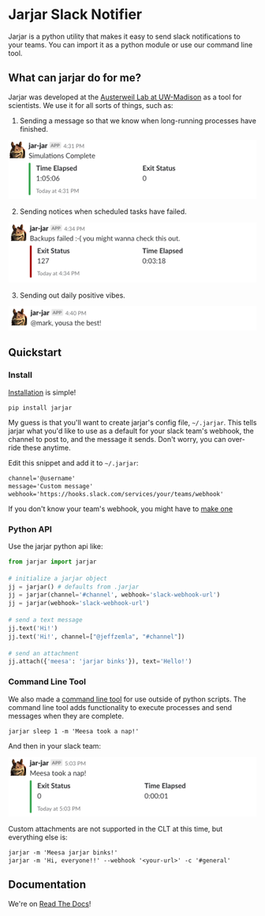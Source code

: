 # Jarjar Slack Notifier

Jarjar is a python utility that makes it easy to send slack notifications to your teams. You can import it as a python module or use our command line tool.

## What can jarjar do for me?

Jarjar was developed at the [Austerweil Lab at UW-Madison](http://alab.psych.wisc.edu/) as a tool for scientists. We use it for all sorts of things, such as:

1. Sending a message so that we know when long-running processes have finished.

![](docs/img/simulations-complete.png)

2. Sending notices when scheduled tasks have failed.

![](docs/img/backups-failed.png)

3. Sending out daily positive vibes.

![](docs/img/positive-vibes.png)

## Quickstart

### Install

[Installation](docs/install.md) is simple!

```shell
pip install jarjar
```

My guess is that you'll want to create jarjar's config file, `~/.jarjar`. This tells jarjar what you'd like to use as a default for your slack team's webhook, the channel to post to, and the message it sends. Don't worry, you can over-ride these anytime.

Edit this snippet and add it to `~/.jarjar`:

```shell
channel='@username'
message='Custom message'
webhook='https://hooks.slack.com/services/your/teams/webhook'
```

If you don't know your team's webhook, you might have to [make one](https://api.slack.com/incoming-webhooks)

### Python API

Use the jarjar python api like:

```python
from jarjar import jarjar

# initialize a jarjar object
jj = jarjar() # defaults from .jarjar
jj = jarjar(channel='#channel', webhook='slack-webhook-url')
jj = jarjar(webhook='slack-webhook-url')

# send a text message
jj.text('Hi!')
jj.text('Hi!', channel=["@jeffzemla", "#channel"])

# send an attachment
jj.attach({'meesa': 'jarjar binks'}), text='Hello!')
```

### Command Line Tool

We also made a [command line tool](docs/clt.md) for use outside of python scripts. The command line tool adds functionality to execute processes and send messages when they are complete.

```shell
jarjar sleep 1 -m 'Meesa took a nap!'
```

And then in your slack team:

![](docs/img/nap.png)

Custom attachments are not supported in the CLT at this time, but everything else is:

```shell
jarjar -m 'Meesa jarjar binks!'
jarjar -m 'Hi, everyone!!' --webhook '<your-url>' -c '#general'
```

## Documentation

We're on [Read The Docs](http://jarjar.readthedocs.io/en/latest/)!

